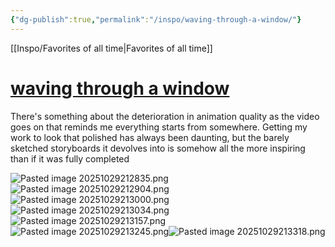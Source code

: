 ```yaml
---
{"dg-publish":true,"permalink":"/inspo/waving-through-a-window/"}
---
```


[[Inspo/Favorites of all time\|Favorites of all time]]  
# [waving through a window](https://www.youtube.com/watch?v=QUoX3JJ0Cco&list=TLPQMTgwMTIwMjJ2sAKW4aeO4g&index=2)

There's something about the deterioration in animation quality as the video goes on that reminds me everything starts from somewhere. Getting my work to look that polished has always been daunting, but the barely sketched storyboards it devolves into is somehow all the more inspiring than if it was fully completed


![Pasted image 20251029212835.png](/img/user/Images/Pasted%20image%2020251029212835.png)
![Pasted image 20251029212904.png](/img/user/Images/Pasted%20image%2020251029212904.png)
![Pasted image 20251029213000.png](/img/user/Images/Pasted%20image%2020251029213000.png)
![Pasted image 20251029213034.png](/img/user/Images/Pasted%20image%2020251029213034.png)
![Pasted image 20251029213157.png](/img/user/Images/Pasted%20image%2020251029213157.png)
![Pasted image 20251029213245.png](/img/user/Images/Pasted%20image%2020251029213245.png)![Pasted image 20251029213318.png](/img/user/Images/Pasted%20image%2020251029213318.png)
